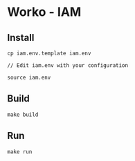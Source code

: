 # Worko - IAM

## Install

```
cp iam.env.template iam.env

// Edit iam.env with your configuration

source iam.env
```

## Build

```
make build
```

## Run

```
make run
```

